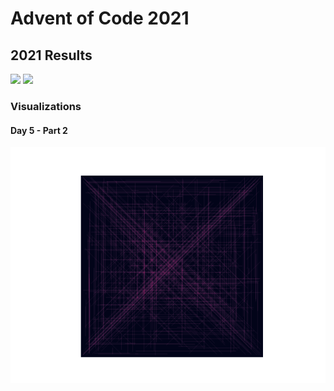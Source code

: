 # Advent of Code 2021
## 2021 Results
![](https://img.shields.io/badge/day%20📅-7-blue)
![](https://img.shields.io/badge/stars%20⭐-12-yellow)

### Visualizations
#### Day 5 - Part 2
![](https://github.com/flomero/AoC/blob/main/2021/5/img.png?raw=true)
